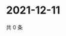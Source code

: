 # 2021-12-11

共 0 条

<!-- BEGIN WEIBO -->
<!-- 最后更新时间 Sat Dec 11 2021 11:14:26 GMT+0800 (China Standard Time) -->

<!-- END WEIBO -->
